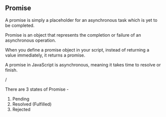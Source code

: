 ## Promise

A promise is simply a placeholder for an asynchronous task which is yet to be completed.

Promise is an object that represents the completion or failure of an asynchronous operation.

When you define a promise object in your script, instead of returning a value immediately, it returns a promise.

A promise in JavaScript is asynchronous, meaning it takes time to resolve or finish.

/

There are 3 states of Promise -

1. Pending
2. Resolved (Fulfilled)
3. Rejected
